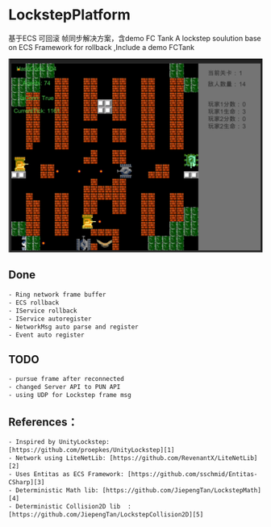 # LockstepPlatform 
基于ECS 可回滚 帧同步解决方案，含demo  FC Tank 
A lockstep soulution base on ECS Framework for rollback ,Include a demo FCTank 

<p align="center"> <img src="https://github.com/JiepengTan/JiepengTan.github.io/blob/master/assets/img/blog/Show/game_pic.png?raw=true" width="512"/></p>

## **Done**
    - Ring network frame buffer
    - ECS rollback
    - IService rollback
    - IService autoregister
    - NetworkMsg auto parse and register
    - Event auto register


## **TODO**
    - pursue frame after reconnected
    - changed Server API to PUN API
    - using UDP for Lockstep frame msg


## **References：**
    - Inspired by UnityLockstep:[https://github.com/proepkes/UnityLockstep][1] 
    - Network using LiteNetLib: [https://github.com/RevenantX/LiteNetLib][2] 
    - Uses Entitas as ECS Framework: [https://github.com/sschmid/Entitas-CSharp][3] 
    - Deterministic Math lib: [https://github.com/JiepengTan/LockstepMath][4] 
    - Deterministic Collision2D lib  : [https://github.com/JiepengTan/LockstepCollision2D][5] 

